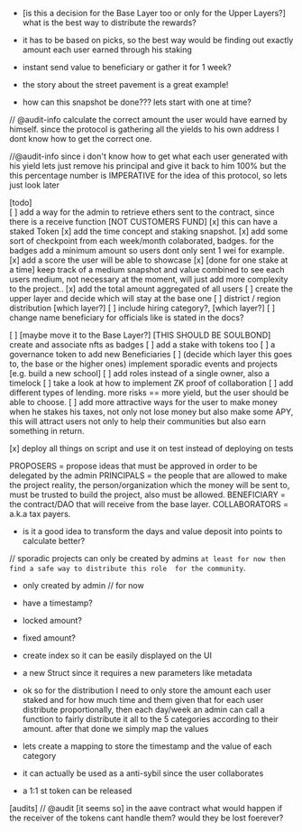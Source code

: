 - [is this a decision for the Base Layer too or only for the Upper Layers?] what is the best way to distribute the rewards?
 - it has to be based on picks, so the best way would be finding out exactly amount each user earned through his staking
 -  instant send value to beneficiary or gather it for 1 week? 

- the story about the street pavement is a great example!

-   how can this snapshot be done??? lets start with one at time?

// @audit-info calculate the correct amount the user would have earned by himself. since the protocol is gathering all the yields to his own address I dont know how to get the correct one.

//@audit-info  since i don't know how to get what each user generated with his yield lets just remove his principal and give it back to him 100% but the this percentage number is IMPERATIVE for the idea of this protocol, so lets just look later


<!-- ------------------------------ -->
<!-- --------------V1-------------- -->
[todo]  
[ ] add a way for the admin to retrieve ethers sent to the contract, since there is a receive function [NOT CUSTOMERS FUND]
[x] this can have a staked Token
[x] add the time concept and staking snapshot.
[x] add some sort of checkpoint from each week/month colaborated, badges. for the badges add a minimum amount so users dont only sent 1 wei for example.
[x] add a score the user will be able to showcase
[x] [done for one stake at a time] keep track of a medium snapshot and value combined to see each users medium, not necessary at the moment, will just add more complexity to the project..
[x] add the total amount aggregated of all users
[ ] create the upper layer and decide which will stay at the base one
[ ] district / region distribution [which layer?]
[ ] include hiring category?, [which layer?]
[ ] change name beneficiary for officials like is stated in the docs?

<!-- ------------------------------ -->
<!-- --------------V2-------------- -->

[ ] [maybe move it to the Base Layer?] [THIS SHOULD BE SOULBOND] create and associate nfts as badges
[ ] add a stake with tokens too
[ ] a governance token to add new Beneficiaries
[ ] (decide which layer this goes to, the base or the higher ones) implement sporadic events and projects [e.g. build a new school]
[ ] add roles instead of a single owner, also a timelock
[ ] take a look at how to implement ZK proof of collaboration
[ ] add different types of lending. more risks == more yield, but the user should be able to choose.
[ ] add more attractive ways for the user to make money when he stakes his taxes, not only not lose money but also make some APY, this will attract users not only to help their communities but also earn something in return.

[x] deploy all things on script and use it on test instead of deploying on tests


<!-- --------------DAO-------------- -->
PROPOSERS = propose ideas that must be approved in order to be delegated by the admin
PRINCIPALS = the people that are allowed to make the project reality, the person/organization which the money will be sent to, must be trusted to build the project, also must be allowed.
BENEFICIARY = the contract/DAO that will receive from the base layer.
COLLABORATORS = a.k.a tax payers.


- is it a good idea to transform the days and value deposit into points to calculate better?
<!--  -->

// sporadic projects can only be created by admins `at least for now then find a safe way to distribute this role  for the community`.
 - only created by admin // for now
 - have a timestamp?
 - locked amount?
 - fixed amount?
 - create index so it can be easily displayed on the UI
 - a new Struct since it requires a new parameters like metadata
 

- ok so for the distribution I need to only store the amount each user staked and for how much time and them given that for each user distribute proportionally, then each day/week an admin can call a function to fairly distribute it all to the 5 categories according to their amount. after that done we simply map the values 
 - lets create a mapping to store the timestamp and the value of each category


- it can actually be used as a anti-sybil since the user collaborates 
- a 1:1 st token can be released

[audits]
// @audit [it seems so] in the aave contract what would happen if the receiver of the tokens cant handle them? would they be lost foerever?